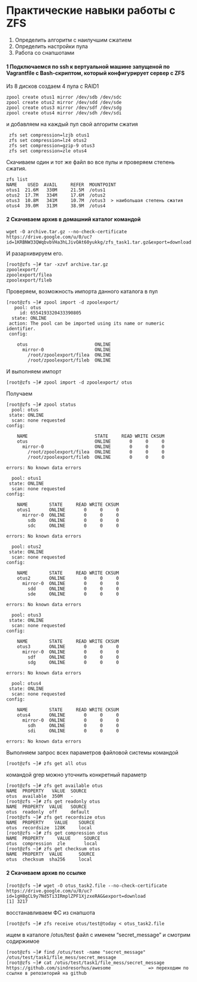 # Практические навыки работы с ZFS
1) Определить алгоритм с наилучшим сжатием
2) Определить настройки пула
3) Работа со снапшотами

#### 1 Подключаемся по ssh к вертуальной машине запущеной по Vagrantfile с Bash-скриптом, который конфигурирует сервер с ZFS

Из 8 дисков создаем 4 пула с RAID1 
```
zpool create otus1 mirror /dev/sdb /dev/sdc
zpool create otus2 mirror /dev/sdd /dev/sde
zpool create otus3 mirror /dev/sdf /dev/sdg
zpool create otus4 mirror /dev/sdh /dev/sdi
 ```
и добавляем на каждый пул свой алгоритм сжатия
```
 zfs set compression=lzjb otus1
 zfs set compression=lz4 otus2
 zfs set compression=gzip-9 otus3
 zfs set compression=zle otus4
```
Скачиваем один и тот же файл во все пулы и проверяем степень сжатия. 
```
zfs list
NAME    USED  AVAIL     REFER  MOUNTPOINT
otus1  21.6M   330M     21.5M  /otus1
otus2  17.7M   334M     17.6M  /otus2
otus3  10.8M   341M     10.7M  /otus3  > наибольшая степень сжатия
otus4  39.0M   313M     38.9M  /otus4
```

#### 2 Скачиваем архив в домашний каталог командой 
```
wget -O archive.tar.gz --no-check-certificate https://drive.google.com/u/0/uc?id=1KRBNW33QWqbvbVHa3hLJivOAt60yukkg/zfs_task1.tar.gz&export=download
```
И разархивируем его. 
```
[root@zfs ~]# tar -xzvf archive.tar.gz
zpoolexport/
zpoolexport/filea
zpoolexport/fileb
```
Проверяем, возможность импорта данного каталога в пул
```
[root@zfs ~]# zpool import -d zpoolexport/
   pool: otus
     id: 6554193320433390805
  state: ONLINE
 action: The pool can be imported using its name or numeric identifier.
 config:

	otus                         ONLINE
	  mirror-0                   ONLINE
	    /root/zpoolexport/filea  ONLINE
	    /root/zpoolexport/fileb  ONLINE
```
И выполняем импорт
```
[root@zfs ~]# zpool import -d zpoolexport/ otus
```
Получаем 
```
[root@zfs ~]# zpool status
  pool: otus
 state: ONLINE
  scan: none requested
config:

	NAME                         STATE     READ WRITE CKSUM
	otus                         ONLINE       0     0     0
	  mirror-0                   ONLINE       0     0     0
	    /root/zpoolexport/filea  ONLINE       0     0     0
	    /root/zpoolexport/fileb  ONLINE       0     0     0

errors: No known data errors

  pool: otus1
 state: ONLINE
  scan: none requested
config:

	NAME        STATE     READ WRITE CKSUM
	otus1       ONLINE       0     0     0
	  mirror-0  ONLINE       0     0     0
	    sdb     ONLINE       0     0     0
	    sdc     ONLINE       0     0     0

errors: No known data errors

  pool: otus2
 state: ONLINE
  scan: none requested
config:

	NAME        STATE     READ WRITE CKSUM
	otus2       ONLINE       0     0     0
	  mirror-0  ONLINE       0     0     0
	    sdd     ONLINE       0     0     0
	    sde     ONLINE       0     0     0

errors: No known data errors

  pool: otus3
 state: ONLINE
  scan: none requested
config:

	NAME        STATE     READ WRITE CKSUM
	otus3       ONLINE       0     0     0
	  mirror-0  ONLINE       0     0     0
	    sdf     ONLINE       0     0     0
	    sdg     ONLINE       0     0     0

errors: No known data errors

  pool: otus4
 state: ONLINE
  scan: none requested
config:

	NAME        STATE     READ WRITE CKSUM
	otus4       ONLINE       0     0     0
	  mirror-0  ONLINE       0     0     0
	    sdh     ONLINE       0     0     0
	    sdi     ONLINE       0     0     0

errors: No known data errors
```
Выполняем запрос всех параметров файловой системы командой
```
[root@zfs ~]# zfs get all otus
```
командой grep можно уточнить конкретный параметр
```
[root@zfs ~]# zfs get available otus
NAME  PROPERTY   VALUE  SOURCE
otus  available  350M   -
[root@zfs ~]# zfs get readonly otus
NAME  PROPERTY  VALUE   SOURCE
otus  readonly  off     default
[root@zfs ~]# zfs get recordsize otus
NAME  PROPERTY    VALUE    SOURCE
otus  recordsize  128K     local
[root@zfs ~]# zfs get compression otus
NAME  PROPERTY     VALUE     SOURCE
otus  compression  zle       local
[root@zfs ~]# zfs get checksum otus
NAME  PROPERTY  VALUE      SOURCE
otus  checksum  sha256     local
```

#### 2 Скачиваем архив по ссылке
```
[root@zfs ~]# wget -O otus_task2.file --no-check-certificate https://drive.google.com/u/0/uc?id=1gH8gCL9y7Nd5Ti3IRmplZPF1XjzxeRAG&export=download
[1] 3217
```
восстанавливаем ФС из снапшота
```
[root@zfs ~]# zfs receive otus/test@today < otus_task2.file
```
ищем в каталоге /otus/test файл с именем “secret_message” и смотрим содиржимое
```
[root@zfs ~]# find /otus/test -name "secret_message"
/otus/test/task1/file_mess/secret_message
[root@zfs ~]# cat /otus/test/task1/file_mess/secret_message
https://github.com/sindresorhus/awesome              => переходим по ссылке в репозиторий на github
```
